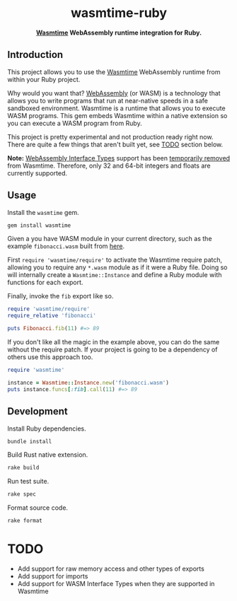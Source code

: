 <div align="center">
  <h1>wasmtime-ruby</h1>
  <p>
    <strong
      ><a href="https://wasmtime.dev/">Wasmtime</a> WebAssembly runtime
      integration for Ruby.</strong
    >
  </p>
</div>

## Introduction

This project allows you to use the [Wasmtime](https://wasmtime.dev/) WebAssembly
runtime from within your Ruby project.

Why would you want that? [WebAssembly](https://webassembly.org/) (or WASM) is a
technology that allows you to write programs that run at near-native speeds in a
safe sandboxed environment. Wasmtime is a runtime that allows you to execute
WASM programs. This gem embeds Wasmtime within a native extension so you can
execute a WASM program from Ruby.

This project is pretty experimental and not production ready right now. There
are quite a few things that aren't built yet, see [TODO](#todo) section below.

**Note:** [WebAssembly Interface Types](https://github.com/webassembly/interface-types)
support has been [temporarily removed](https://github.com/bytecodealliance/wasmtime/pull/1292)
from Wasmtime. Therefore, only 32 and 64-bit integers and floats are currently
supported.

## Usage

Install the `wasmtime` gem.

```sh
gem install wasmtime
```

Given a you have WASM module in your current directory, such as the example
`fibonacci.wasm` built from [here](https://github.com/dtcristo/wasmtime-ruby/tree/master/wasm/fibonacci).

First `require 'wasmtime/require'` to activate the Wasmtime require patch,
allowing you to require any `*.wasm` module as if it were a Ruby file. Doing so
will internally create a `Wasmtime::Instance` and define a Ruby module with
functions for each export.

Finally, invoke the `fib` export like so.

```rb
require 'wasmtime/require'
require_relative 'fibonacci'

puts Fibonacci.fib(11) #=> 89
```

If you don't like all the magic in the example above, you can do the same
without the require patch. If your project is going to be a dependency of others
use this approach too.

```rb
require 'wasmtime'

instance = Wasmtime::Instance.new('fibonacci.wasm')
puts instance.funcs[:fib].call(11) #=> 89
```

## Development

Install Ruby dependencies.

```sh
bundle install
```

Build Rust native extension.

```sh
rake build
```

Run test suite.

```sh
rake spec
```

Format source code.

```sh
rake format
```

# TODO

- Add support for raw memory access and other types of exports
- Add support for imports
- Add support for WASM Interface Types when they are supported in Wasmtime
